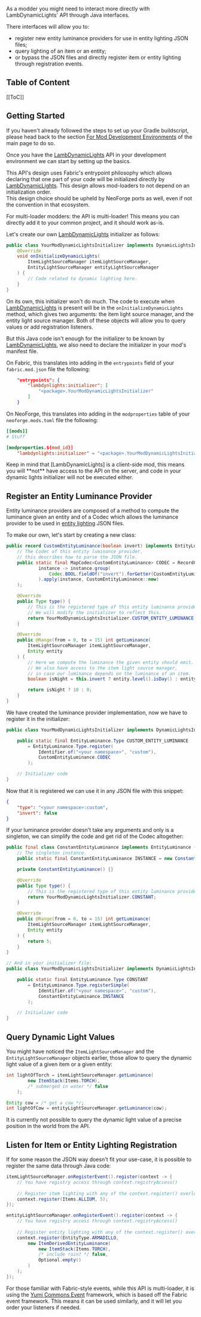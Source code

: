 As a modder you might need to interact more directly with LambDynamicLights' API through Java interfaces.

There interfaces will allow you to:
- register new entity luminance providers for use in entity lighting JSON files;
- query lighting of an item or an entity;
- or bypass the JSON files and directly register item or entity lighting through registration events.

<h2>Table of Content</h2>

[[ToC]]

## Getting Started

If you haven't already followed the steps to set up your Gradle buildscript,
please head back to the section [For Mod Development Environments](./#for-mod-development-environments) of the main page to do so.

Once you have the [LambDynamicLights] API in your development environment we can start by setting up the basics.

This API's design uses Fabric's entrypoint philosophy which allows declaring that one part of your code will be initialized directly
by [LambDynamicLights]. This design allows mod-loaders to not depend on an initialization order.  
This design choice should be upheld by NeoForge ports as well, even if not the convention in that ecosystem.

For multi-loader modders: the API is multi-loader! This means you can directly add it to your common project, and it should work as-is.

Let's create our own [LambDynamicLights] initializer as follows:

```java
public class YourModDynamicLightsInitializer implements DynamicLightsInitializer {
	@Override
	void onInitializeDynamicLights(
		ItemLightSourceManager itemLightSourceManager,
		EntityLightSourceManager entityLightSourceManager
	) {
		// Code related to dynamic lighting here.
	}
}
```

On its own, this initializer won't do much.
The code to execute when [LambDynamicLights] is present will be in the `onInitializeDynamicLights` method, which gives two arguments:
the item light source manager, and the entity light source manager. Both of these objects will allow you to query values or add registration listeners.

But this Java code isn't enough for the initializer to be known by [LambDynamicLights], we also need to declare the initializer in your mod's manifest file.

On Fabric, this translates into adding in the `entrypoints` field of your `fabric.mod.json` file the following:

```json
	"entrypoints": {
		"lambdynlights:initializer": [
			"<package>.YourModDynamicLightsInitializer"
		]
	}
```

On NeoForge, this translates into adding in the `modproperties` table of your `neoforge.mods.toml` file the following:

```toml
[[mods]]
# Stuff

[modproperties.${mod_id}]
	"lambdynlights:initializer" = "<package>.YourModDynamicLightsInitializer"
```

<div class="ls_alert ls_alert__warning" style="margin-top: 1em; margin-bottom: 1em;">
	Keep in mind that [LambDynamicLights] is a client-side mod, this means you will **not** have access to the API on the server,
	and code in your dynamic lights initializer will not be executed either.
</div>

## Register an Entity Luminance Provider

Entity luminance providers are composed of a method to compute the luminance given an entity and of a Codec which allows the luminance provider to be used
in [entity lighting](./entity.html) JSON files.

To make our own, let's start by creating a new class:

```java
public record CustomEntityLuminance(boolean invert) implements EntityLuminance {
	// The Codec of this entity luminance provider,
	// this describes how to parse the JSON file.
	public static final MapCodec<CustomEntityLuminance> CODEC = RecordCodecBuilder.mapCodec(
			instance -> instance.group(
				Codec.BOOL.fieldOf("invert").forGetter(CustomEntityLuminance::invert)
			).apply(instance, CustomEntityLuminance::new)
	);

	@Override
	public Type type() {
		// This is the registered type of this entity luminance provider.
		// We will modify the initializer to reflect this.
		return YourModDynamicLightsInitializer.CUSTOM_ENTITY_LUMINANCE;
	}

	@Override
	public @Range(from = 0, to = 15) int getLuminance(
		ItemLightSourceManager itemLightSourceManager,
		Entity entity
	) {
		// Here we compute the luminance the given entity should emit.
		// We also have access to the item light source manager,
		// in case our luminance depends on the luminance of an item.
		boolean isNight = this.invert ? entity.level().isDay() : entity.level().isNight();

		return isNight ? 10 : 0;
	}
}
```

We have created the luminance provider implementation, now we have to register it in the initializer:

```java
public class YourModDynamicLightsInitializer implements DynamicLightsInitializer {

	public static final EntityLuminance.Type CUSTOM_ENTITY_LUMINANCE
		= EntityLuminance.Type.register(
			Identifier.of("<your namespace>", "custom"),
			CustomEntityLuminance.CODEC
		);

	// Initializer code
}
```

Now that it is registered we can use it in any JSON file with this snippet:

```json
{
	"type": "<your namespace>:custom",
	"invert": false
}
```

If your luminance provider doesn't take any arguments and only is a singleton, we can simplify the code and get rid of the Codec altogether:

```java
public final class ConstantEntityLuminance implements EntityLuminance {
	// The singleton instance.
	public static final ConstantEntityLuminance INSTANCE = new ConstantEntityLuminance();

	private ConstantEntityLuminance() {}

	@Override
	public Type type() {
		// This is the registered type of this entity luminance provider.
		return YourModDynamicLightsInitializer.CONSTANT;
	}

	@Override
	public @Range(from = 0, to = 15) int getLuminance(
		ItemLightSourceManager itemLightSourceManager,
		Entity entity
	) {
		return 5;
	}
}

// And in your initializer file:
public class YourModDynamicLightsInitializer implements DynamicLightsInitializer {

	public static final EntityLuminance.Type CONSTANT
		= EntityLuminance.Type.registerSimple(
			Identifier.of("<your namespace>", "custom"),
			ConstantEntityLuminance.INSTANCE
		);

	// Initializer code
}
```

## Query Dynamic Light Values

You might have noticed the `ItemLightSourceManager` and the `EntityLightSourceManager` objects earlier,
those allow to query the dynamic light value of a given item or a given entity:

```java
int lightOfTorch = itemLightSourceManager.getLuminance(
		new ItemStack(Items.TORCH), 
		/* submerged in water */ false
	);

Entity cow = /* get a cow */;
int lightOfCow = entityLightSourceManager.getLuminance(cow);
```

It is currently not possible to query the dynamic light value of a precise position in the world from the API.

## Listen for Item or Entity Lighting Registration

If for some reason the JSON way doesn't fit your use-case, it is possible to register the same data through Java code:

```java
itemLightSourceManager.onRegisterEvent().register(context -> {
	// You have registry access through context.registryAccess()
	
	// Register item lighting with any of the context.register() overloads.
	context.register(Items.ALLIUM, 5);
});

entityLightSourceManager.onRegisterEvent().register(context -> {
	// You have registry access through context.registryAccess()
	
	// Register entity lighting with any of the context.register() overloads.
	context.register(EntityType.ARMADILLO,
		new ItemDerivedEntityLuminance(
			new ItemStack(Items.TORCH),
			/* include rain? */ false,
			Optional.empty()
		)
	);
});
```

For those familiar with Fabric-style events, while this API is multi-loader,
it is using the [Yumi Commons Event](https://github.com/YumiProject/yumi-commons) framework,
which is based off the Fabric event framework.
This means it can be used similarly, and it will let you order your listeners if needed.

[LambDynamicLights]: ../..
